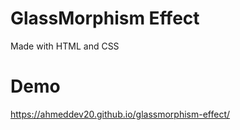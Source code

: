 # GlassMorphism Effect
Made with HTML and CSS


# Demo
https://ahmeddev20.github.io/glassmorphism-effect/
